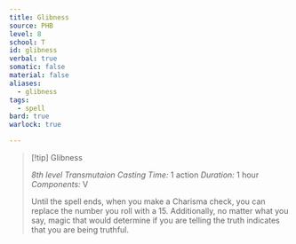 ```yaml
---
title: Glibness
source: PHB
level: 8
school: T
id: glibness
verbal: true
somatic: false
material: false
aliases:
  - glibness
tags:
  - spell
bard: true
warlock: true

---
```

>[!tip] Glibness
>
> *8th level Transmutaion*
> *Casting Time:* 1 action
> *Duration:* 1 hour
> *Components:* V
>
>Until the spell ends, when you make a Charisma check, you can replace the number you roll with a 15. Additionally, no matter what you say, magic that would determine if you are telling the truth indicates that you are being truthful.
>

